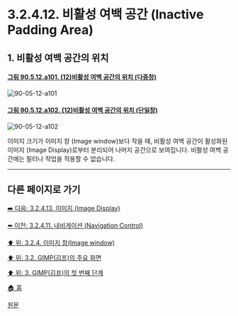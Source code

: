# 3.2.4.12. 비활성 여백 공간 (Inactive Padding Area)

<a id="03-02-04-12-s1"></a>

## 1. 비활성 여백 공간의 위치

<a id="90-05-12-a101"></a>

#### [그림 90.5.12.a101. (12)비활성 여백 공간의 위치 (다중창)](./90-05-12-inactive_padding_area.md#90-05-12-a101)
![90-05-12-a101](https://github.com/wonder13662/gimp/assets/15767104/c95c1be1-e8d2-4554-8964-2ccc6c82724e)

<a id="90-05-12-a102"></a>

#### [그림 90.5.12.a102. (12)비활성 여백 공간의 위치 (단일창)](./90-05-12-inactive_padding_area.md#90-05-12-a102)
![90-05-12-a102](https://github.com/wonder13662/gimp/assets/15767104/30032212-ac30-41f7-a393-4b5474ea1766)

이미지 크기가 이미지 창 (Image window)보다 작을 때, 비활성 여백 공간이 활성화된 이미지 (Image Display)로부터 분리되어 나머지 공간으로 보여집니다. 비활성 여백 공간에는 필터나 작업을 적용할 수 없습니다.

***

## 다른 페이지로 가기

[➡️ 다음: 3.2.4.13. 이미지 (Image Display)](./03-02-04-13-image-display.md)

[⬅️ 이전: 3.2.4.11. 내비게이션 (Navigation Control)](./03-02-04-11-navigation-control.md)

[⬆️ 위: 3.2.4. 이미지 창(Image window)](./03-02-04-00-image-window.md)

[⬆️ 위: 3.2. GIMP(김프)의 주요 화면](./03-02-00-main-window.md)

[⬆️ 위: 3. GIMP(김프)의 첫 번째 단계](./03-00-first-step-with-gimp.md)

[🏠 홈](./00-home.md)

[원문](https://docs.gimp.org/2.10/ko/gimp-image-window.html)
